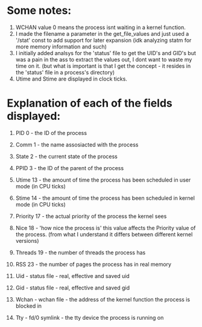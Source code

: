 # Some notes:

1. WCHAN value 0 means the process isnt waiting in a kernel function.
2. I made the filename a parameter in the get_file_values and just used a '/stat' const to add support for later expansion (idk analyzing statm for more memory information and such)
3. I initially added analsys for the 'status' file to get the UID's and GID's but was a pain in the ass to extract the values out, I dont want to waste my time on it. (but what is important is that I get the concept - it resides in the 'status' file in a process's directory)
4. Utime and Stime are displayed in clock ticks.



# Explanation of each of the fields displayed:

1. PID 0 - the ID of the process
2. Comm 1 - the name assosiacted with the process
3. State 2 - the current state of the process
4. PPID 3 - the ID of the parent of the process
5. Utime 13 - the amount of time the process has been scheduled in user mode (in CPU ticks)
6. Stime 14 - the amount of time the process has been scheduled in kernel mode (in CPU ticks)
7. Priority 17 - the actual priority of the process the kernel sees
8. Nice 18 - 'how nice the process is' this value affects the Priority value of the process. (from what I understand it differs between different kernel versions)
9. Threads 19 - the number of threads the process has
10. RSS 23 - the number of pages the process has in real memory

11. Uid - status file - real, effective and saved uid
12. Gid - status file - real, effective and saved gid
13. Wchan - wchan file - the address of the kernel function the process is blocked in
14. Tty - fd/0 symlink - the tty device the process is running on

